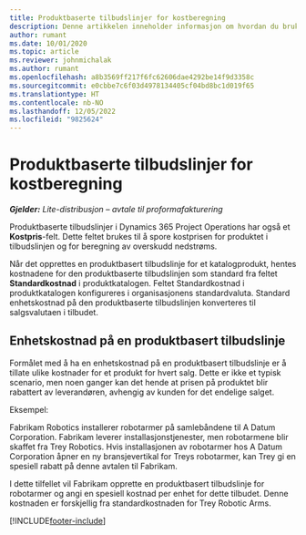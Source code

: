 ```yaml
---
title: Produktbaserte tilbudslinjer for kostberegning
description: Denne artikkelen inneholder informasjon om hvordan du bruker en kostpris på en produktbasert tilbudslinje.
author: rumant
ms.date: 10/01/2020
ms.topic: article
ms.reviewer: johnmichalak
ms.author: rumant
ms.openlocfilehash: a8b3569ff217f6fc62606dae4292be14f9d3358c
ms.sourcegitcommit: e0cbbe7c6f03d4978134405cf04bd8bc1d019f65
ms.translationtype: HT
ms.contentlocale: nb-NO
ms.lasthandoff: 12/05/2022
ms.locfileid: "9825624"
---
```

# <a name="costing-product-based-quote-lines"></a>Produktbaserte tilbudslinjer for kostberegning

_**Gjelder:** Lite-distribusjon – avtale til proformafakturering_


Produktbaserte tilbudslinjer i Dynamics 365 Project Operations har også et **Kostpris**-felt. Dette feltet brukes til å spore kostprisen for produktet i tilbudslinjen og for beregning av overskudd nedstrøms.

Når det opprettes en produktbasert tilbudslinje for et katalogprodukt, hentes kostnadene for den produktbaserte tilbudslinjen som standard fra feltet **Standardkostnad** i produktkatalogen. Feltet Standardkostnad i produktkatalogen konfigureres i organisasjonens standardvaluta. Standard enhetskostnad på den produktbaserte tilbudslinjen konverteres til salgsvalutaen i tilbudet.

## <a name="unit-cost-on-a-product-based-quote-line"></a>Enhetskostnad på en produktbasert tilbudslinje

Formålet med å ha en enhetskostnad på en produktbasert tilbudslinje er å tillate ulike kostnader for et produkt for hvert salg. Dette er ikke et typisk scenario, men noen ganger kan det hende at prisen på produktet blir rabattert av leverandøren, avhengig av kunden for det endelige salget.

Eksempel:

Fabrikam Robotics installerer robotarmer på samlebåndene til A Datum Corporation. Fabrikam leverer installasjonstjenester, men robotarmene blir skaffet fra Trey Robotics. Hvis installasjonen av robotarmer hos A Datum Corporation åpner en ny bransjevertikal for Treys robotarmer, kan Trey gi en spesiell rabatt på denne avtalen til Fabrikam.

I dette tilfellet vil Fabrikam opprette en produktbasert tilbudslinje for robotarmer og angi en spesiell kostnad per enhet for dette tilbudet. Denne kostnaden er forskjellig fra standardkostnaden for Trey Robotic Arms.


[!INCLUDE[footer-include](../../includes/footer-banner.md)]
